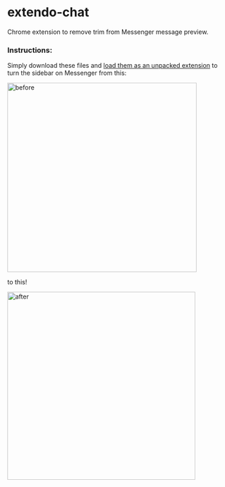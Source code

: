 # extendo-chat
Chrome extension to remove trim from Messenger message preview.

### Instructions:
Simply download these files and [load them as an unpacked extension](https://developer.chrome.com/extensions/getstarted#unpacked) to turn the sidebar on Messenger from this:

<img width="429" alt="before" src="https://cloud.githubusercontent.com/assets/4754200/21469853/141450b8-ca21-11e6-9eec-d4f2afa1b1e8.png">

to this!

<img width="426" alt="after" src="https://cloud.githubusercontent.com/assets/4754200/21469854/1808da90-ca21-11e6-8d0a-b8be431a9c52.png">
